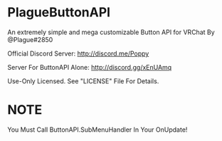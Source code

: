 # PlagueButtonAPI
An extremely simple and mega customizable Button API for VRChat By @Plague#2850

Official Discord Server: http://discord.me/Poppy

Server For ButtonAPI Alone: http://discord.gg/xEnUAmq

Use-Only Licensed. See "LICENSE" File For Details.

# NOTE
You Must Call ButtonAPI.SubMenuHandler In Your OnUpdate!
